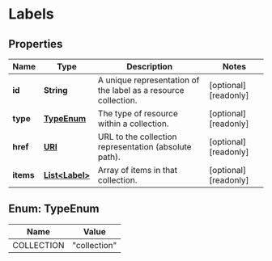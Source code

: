 

# Labels

## Properties

| Name | Type | Description | Notes |
| ------------ | ------------- | ------------- | ------------- |
| **id** | **String** | A unique representation of the label as a resource collection. |  [optional] [readonly] |
| **type** | [**TypeEnum**](#TypeEnum) | The type of resource within a collection. |  [optional] [readonly] |
| **href** | [**URI**](URI.md) | URL to the collection representation (absolute path). |  [optional] [readonly] |
| **items** | [**List&lt;Label&gt;**](Label.md) | Array of items in that collection. |  [optional] [readonly] |



## Enum: TypeEnum

| Name | Value |
| ---- | -----
| COLLECTION | &quot;collection&quot; |


